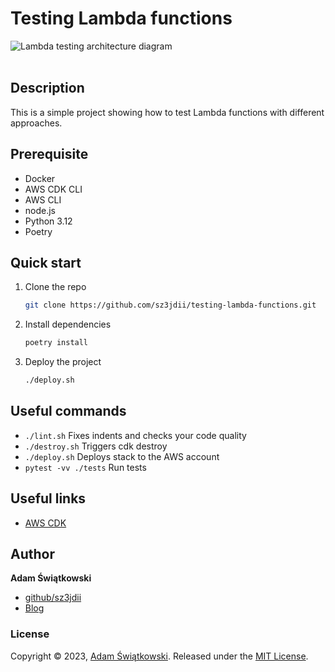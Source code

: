 
# Testing Lambda functions
<img src="diagram/testing_lambda_functions_diagram.png" alt="Lambda testing architecture diagram">
<br><br>

## Description
This is a simple project showing how to test Lambda functions with different approaches.

## Prerequisite
 * Docker
 * AWS CDK CLI
 * AWS CLI
 * node.js
 * Python 3.12
 * Poetry

## Quick start
1. Clone the repo
   ```sh
   git clone https://github.com/sz3jdii/testing-lambda-functions.git
   ```
2. Install dependencies
    ```sh
    poetry install
    ```
3. Deploy the project
   ```sh
   ./deploy.sh
   ```

## Useful commands
 * `./lint.sh`          Fixes indents and checks your code quality
 * `./destroy.sh`       Triggers cdk destroy
 * `./deploy.sh`        Deploys stack to the AWS account
 * `pytest -vv ./tests` Run tests

## Useful links
* [AWS CDK](https://docs.aws.amazon.com/cdk/v2/guide/cli.html)

## Author
**Adam Świątkowski**
* [github/sz3jdii](https://github.com/sz3jdii)
* [Blog](https://cloudybarz.com/)

### License
Copyright © 2023, [Adam Świątkowski](https://github.com/sz3jdii).
Released under the [MIT License](LICENSE).


